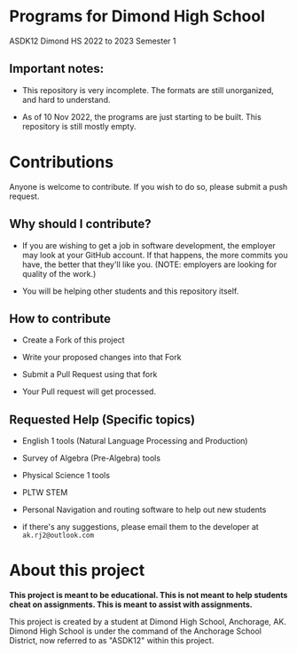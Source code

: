 # Programs for Dimond High School

ASDK12 Dimond HS 2022 to 2023 Semester 1

## Important notes:

- This repository is very incomplete. The formats are still unorganized, and hard to understand.

- As of 10 Nov 2022, the programs are just starting to be built. This repository is still mostly empty.

# Contributions

Anyone is welcome to contribute. If you wish to do so, please submit a push request.

## Why should I contribute?

- If you are wishing to get a job in software development, the employer may look at your GitHub account. If that happens, the more commits you have, the better that they'll like you. (NOTE: employers are looking for quality of the work.)

- You will be helping other students and this repository itself.

## How to contribute

- Create a Fork of this project

- Write your proposed changes into that Fork

- Submit a Pull Request using that fork

- Your Pull request will get processed.

## Requested Help (Specific topics)

- English 1 tools (Natural Language Processing and Production)

- Survey of Algebra (Pre-Algebra) tools

- Physical Science 1 tools

- PLTW STEM

- Personal Navigation and routing software to help out new students

- if there's any suggestions, please email them to the developer at ``ak.rj2@outlook.com``

# About this project

**This project is meant to be educational. This is not meant to help students cheat on assignments. This is meant to assist with assignments.**

This project is created by a student at Dimond High School, Anchorage, AK. Dimond High School is under the command of the Anchorage School District, now referred to as \"ASDK12\" within this project.

